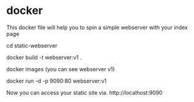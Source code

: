 # docker
This docker file will help you to spin a simple webserver with your index page

cd static-webserver

docker build -t webserver:v1 .

docker images (you can see webserver v1)

docker run -d -p 9090:80 webserver:v1

Now you can access your static site via. http://localhost:9090
